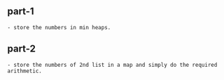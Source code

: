 
## part-1
    - store the numbers in min heaps.

## part-2
    - store the numbers of 2nd list in a map and simply do the required arithmetic.
